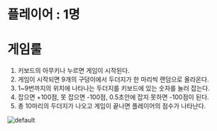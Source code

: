# 플레이어 : 1명

# 게임룰 

1. 키보드의 아무키나 누르면 게임이 시작된다.
2. 게임이 시작되면 9개의 구덩이에서 두더지가 한 마리씩 랜덤으로 올라온다. 
3. 1~9번까지의 위치에 나타나는 두더지를 키보드에 있는 숫자를 눌러 잡는다.
4. 잡으면 +100점, 못 잡으면 -100점, 0.5초안에 잡지 못하면 -100점이 된다.
5. 총 10마리의 두더지가 나오고 게임이 끝나면 플레이어의 점수가 나타난다.


![default](https://user-images.githubusercontent.com/42165228/44080734-e4a29dc8-9fe7-11e8-998b-2a98234269d2.PNG)

